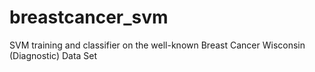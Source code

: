 # breastcancer_svm
SVM training and classifier on the well-known Breast Cancer Wisconsin (Diagnostic) Data Set
